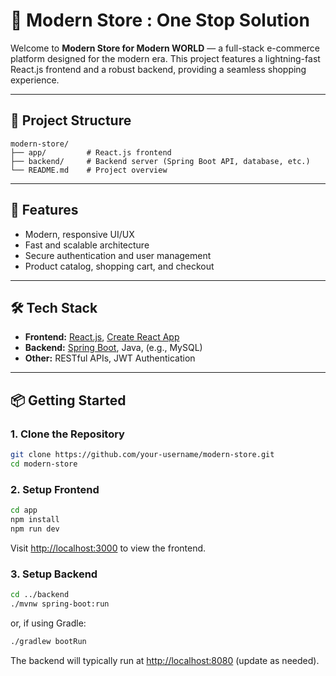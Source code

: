 # 🛒 Modern Store : One Stop Solution

Welcome to **Modern Store for Modern WORLD** — a full-stack e-commerce platform designed for the modern era. This project features a lightning-fast React.js frontend and a robust backend, providing a seamless shopping experience.

---

## 📂 Project Structure

```
modern-store/
├── app/         # React.js frontend
├── backend/     # Backend server (Spring Boot API, database, etc.)
└── README.md    # Project overview
```

---

## 🚀 Features

- Modern, responsive UI/UX
- Fast and scalable architecture
- Secure authentication and user management
- Product catalog, shopping cart, and checkout

---

## 🛠️ Tech Stack

- **Frontend:** [React.js](https://reactjs.org/), [Create React App](https://create-react-app.dev/)
- **Backend:** [Spring Boot](https://spring.io/projects/spring-boot), Java, (e.g., MySQL)
- **Other:** RESTful APIs, JWT Authentication

---

## 📦 Getting Started

### 1. Clone the Repository

```bash
git clone https://github.com/your-username/modern-store.git
cd modern-store
```

### 2. Setup Frontend

```bash
cd app
npm install
npm run dev
```

Visit [http://localhost:3000](http://localhost:3000) to view the frontend.

### 3. Setup Backend

```bash
cd ../backend
./mvnw spring-boot:run
```

or, if using Gradle:

```bash
./gradlew bootRun
```

The backend will typically run at [http://localhost:8080](http://localhost:8080) (update as needed).

